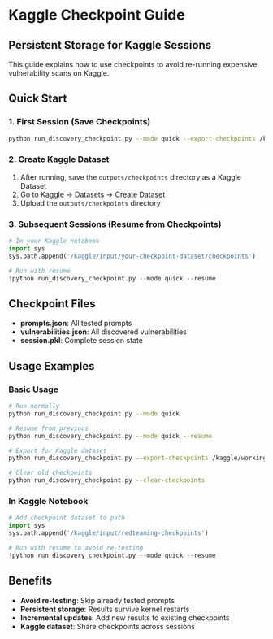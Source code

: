 # Kaggle Checkpoint Guide

## Persistent Storage for Kaggle Sessions

This guide explains how to use checkpoints to avoid re-running expensive vulnerability scans on Kaggle.

## Quick Start

### 1. First Session (Save Checkpoints)
```bash
python run_discovery_checkpoint.py --mode quick --export-checkpoints /kaggle/working/checkpoints
```

### 2. Create Kaggle Dataset
1. After running, save the `outputs/checkpoints` directory as a Kaggle Dataset
2. Go to Kaggle → Datasets → Create Dataset
3. Upload the `outputs/checkpoints` directory

### 3. Subsequent Sessions (Resume from Checkpoints)
```python
# In your Kaggle notebook
import sys
sys.path.append('/kaggle/input/your-checkpoint-dataset/checkpoints')

# Run with resume
!python run_discovery_checkpoint.py --mode quick --resume
```

## Checkpoint Files

- **prompts.json**: All tested prompts
- **vulnerabilities.json**: All discovered vulnerabilities
- **session.pkl**: Complete session state

## Usage Examples

### Basic Usage
```bash
# Run normally
python run_discovery_checkpoint.py --mode quick

# Resume from previous
python run_discovery_checkpoint.py --mode quick --resume

# Export for Kaggle dataset
python run_discovery_checkpoint.py --export-checkpoints /kaggle/working/checkpoints

# Clear old checkpoints
python run_discovery_checkpoint.py --clear-checkpoints
```

### In Kaggle Notebook
```python
# Add checkpoint dataset to path
import sys
sys.path.append('/kaggle/input/redteaming-checkpoints')

# Run with resume to avoid re-testing
!python run_discovery_checkpoint.py --mode quick --resume
```

## Benefits
- **Avoid re-testing**: Skip already tested prompts
- **Persistent storage**: Results survive kernel restarts
- **Incremental updates**: Add new results to existing checkpoints
- **Kaggle dataset**: Share checkpoints across sessions
